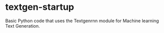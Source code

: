# textgen-startup
Basic Python code that uses the Textgenrnn module for Machine learning Text Generation. 
